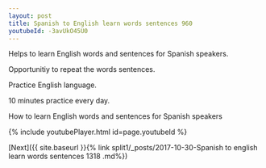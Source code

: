 ```yaml
---
layout: post
title: Spanish to English learn words sentences 960 
youtubeId: -3avUkO45U0
---
```

 
 
Helps to learn English words and sentences for Spanish speakers.

Opportunitiy to repeat the words sentences. 

Practice English language. 
 
10 minutes practice every day. 
 
How to learn English words and sentences for Spanish speakers 
 
{% include youtubePlayer.html id=page.youtubeId %}
 
 
[Next]({{ site.baseurl }}{% link  split1/_posts/2017-10-30-Spanish to english learn words sentences 1318 .md%})
 
